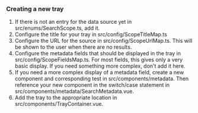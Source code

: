 ### Creating a new tray

1. If there is not an entry for the data source yet in src/enums/SearchScope.ts, add it.
1. Configure the title for your tray in src/config/ScopeTitleMap.ts
1. Configure the URL for the source in src/config/ScopeUrlMap.ts.  This will be shown to
the user when there are no results.
1. Configure the metadata fields that should be displayed in the tray in src/config/ScopeFieldsMap.ts.
For most fields, this gives only a very basic display.  If you need something more complex,
don't add it here.
1. If you need a more complex display of a metadata field, create a new component and
corresponding test in src/components/metadata.  Then reference your new component in the
switch/case statement in src/components/metadata/SearchMetadata.vue.
1. Add the tray to the appropriate location in src/components/TrayContainer.vue.
